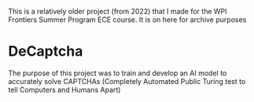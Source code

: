 This is a relatively older project (from 2022) that I made for the WPI Frontiers Summer Program ECE course. It is on here for archive purposes

# DeCaptcha
The purpose of this project was to train and develop an AI model to accurately solve CAPTCHAs (Completely Automated Public Turing test to tell Computers and Humans Apart)
